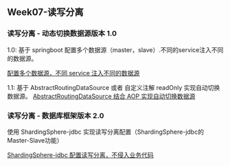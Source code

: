 ## Week07-读写分离

### 读写分离 - 动态切换数据源版本 1.0

1.0: 基于 springboot 配置多个数据源（master，slave）.不同的service注入不同的数据源。

[配置多个数据源，不同 service 注入不同的数据源](https://github.com/PayneWoo/JAVA-000/tree/master/Week_07/multi-data-source)


1.1: 基于 AbstractRoutingDataSource 或者 自定义注解 readOnly 实现自动切换数据源。
[AbstractRoutingDataSource 结合 AOP 实现自动切换数据源](https://github.com/PayneWoo/JAVA-000/tree/master/Week_07/abstract-routing-data-source)


### 读写分离 - 数据库框架版本 2.0
使用 ShardingSphere-jdbc 实现读写分离配置（ShardingSphere-jdbc的Master-Slave功能）

[ShardingSphere-jdbc 配置读写分离，不侵入业务代码](https://github.com/PayneWoo/JAVA-000/tree/master/Week_07/shardingsphere-jdbc-demo)

